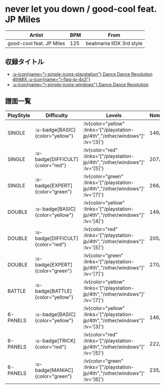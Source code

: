 # never let you down / good-cool feat. JP Miles

|Artist|BPM|From|
|------|---|----|
|good-cool feat. JP Miles|125|beatmania IIDX 3rd style|

## 収録タイトル

- [ :u-icon{name="i-simple-icons-playstation"} Dance Dance Revolution 4thMIX :u-icon{name="i-flag-jp-4x3"} ](/playstation-jp/4th)
- [ :u-icon{name="i-simple-icons-windows"} Dance Dance Revolution](/other/windows)

## 譜面一覧

|PlayStyle|Difficulty|Levels|Notes|Movie|
|---------|----------|------|-----|-----|
|SINGLE| :u-badge[BASIC]{color="yellow"} | :lv{color="yellow" :links='["/playstation-jp/4th","/other/windows"]' :lv='[3]'} |146/0||
|SINGLE| :u-badge[DIFFICULT]{color="red"} | :lv{color="red" :links='["/playstation-jp/4th","/other/windows"]' :lv='[5]'} |207/0||
|SINGLE| :u-badge[EXPERT]{color="green"} | :lv{color="green" :links='["/playstation-jp/4th","/other/windows"]' :lv='[7]'} |266/0||
|DOUBLE| :u-badge[BASIC]{color="yellow"} | :lv{color="yellow" :links='["/playstation-jp/4th","/other/windows"]' :lv='[4]'} |149/0||
|DOUBLE| :u-badge[DIFFICULT]{color="red"} | :lv{color="red" :links='["/playstation-jp/4th","/other/windows"]' :lv='[5]'} |205/0||
|DOUBLE| :u-badge[EXPERT]{color="green"} | :lv{color="green" :links='["/playstation-jp/4th","/other/windows"]' :lv='[7]'} |270/0||
|BATTLE| :u-badge[BATTLE]{color="yellow"} | :lv{color="yellow" :links='["/playstation-jp/4th","/other/windows"]' :lv='[7]'} |||
|6-PANELS| :u-badge[BASIC]{color="yellow"} | :lv{color="yellow" :links='["/playstation-jp/4th","/other/windows"]' :lv='[3]'} |146/0||
|6-PANELS| :u-badge[TRICK]{color="red"} | :lv{color="red" :links='["/playstation-jp/4th","/other/windows"]' :lv='[5]'} |222/0||
|6-PANELS| :u-badge[MANIAC]{color="green"} | :lv{color="green" :links='["/playstation-jp/4th","/other/windows"]' :lv='[6]'} |235/0||
